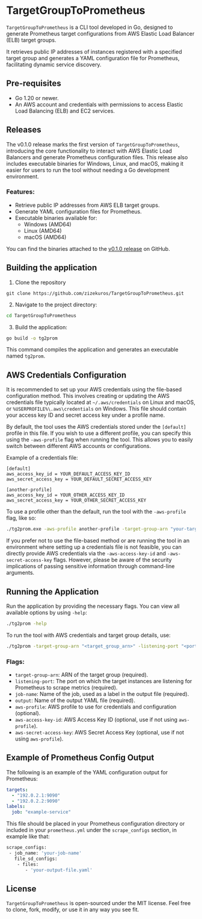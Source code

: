 # TargetGroupToPrometheus

`TargetGroupToPrometheus` is a CLI tool developed in Go, designed to generate Prometheus target configurations from AWS Elastic Load Balancer (ELB) target groups. 

It retrieves public IP addresses of instances registered with a specified target group and generates a YAML configuration file for Prometheus, facilitating dynamic service discovery.

## Pre-requisites

- Go 1.20 or newer.
- An AWS account and credentials with permissions to access Elastic Load Balancing (ELB) and EC2 services.

## Releases

The v0.1.0 release marks the first version of `TargetGroupToPrometheus`, introducing the core functionality to interact with AWS Elastic Load Balancers and generate Prometheus configuration files. This release also includes executable binaries for Windows, Linux, and macOS, making it easier for users to run the tool without needing a Go development environment.

### Features:
- Retrieve public IP addresses from AWS ELB target groups.
- Generate YAML configuration files for Prometheus.
- Executable binaries available for:
  - Windows (AMD64)
  - Linux (AMD64)
  - macOS (AMD64)

You can find the binaries attached to the [v0.1.0 release](https://github.com/zizekuros/TargetGroupToPrometheus/releases/tag/v0.1.0) on GitHub.


## Building the application

1. Clone the repository

```
git clone https://github.com/zizekuros/TargetGroupToPrometheus.git
```

2. Navigate to the project directory:

```sh
cd TargetGroupToPrometheus
```

3. Build the application:

```sh
go build -o tg2prom
```

This command compiles the application and generates an executable named `tg2prom`.

## AWS Credentials Configuration

It is recommended to set up your AWS credentials using the file-based configuration method. This involves creating or updating the AWS credentials file typically located at `~/.aws/credentials` on Linux and macOS, or `%USERPROFILE%\.aws\credentials` on Windows. This file should contain your access key ID and secret access key under a profile name.

By default, the tool uses the AWS credentials stored under the `[default]` profile in this file. If you wish to use a different profile, you can specify this using the `-aws-profile` flag when running the tool. This allows you to easily switch between different AWS accounts or configurations.

Example of a credentials file:

```
[default]
aws_access_key_id = YOUR_DEFAULT_ACCESS_KEY_ID
aws_secret_access_key = YOUR_DEFAULT_SECRET_ACCESS_KEY

[another-profile]
aws_access_key_id = YOUR_OTHER_ACCESS_KEY_ID
aws_secret_access_key = YOUR_OTHER_SECRET_ACCESS_KEY
```

To use a profile other than the default, run the tool with the `-aws-profile` flag, like so:

```sh
./tg2prom.exe -aws-profile another-profile -target-group-arn "your-target-group-arn" -listening-port 8080 -job-name "your-job-name" -output "your-output-file.yaml"
```

If you prefer not to use the file-based method or are running the tool in an environment where setting up a credentials file is not feasible, you can directly provide AWS credentials via the `-aws-access-key-id` and `-aws-secret-access-key` flags. However, please be aware of the security implications of passing sensitive information through command-line arguments.

## Running the Application

Run the application by providing the necessary flags. You can view all available options by using `-help`:

```sh
./tg2prom -help
```

To run the tool with AWS credentials and target group details, use:

```sh
./tg2prom -target-group-arn "<target_group_arn>" -listening-port "<port>" -job-name "your_target_name" -output "output_file_name.yaml" [-aws-profile "aws_profile"] [-aws-access-key-id "your_access_key_id" -aws-secret-access-key "your_secret_access_key"]
```

### Flags:
- `target-group-arn`: ARN of the target group (required).
- `listening-port`: The port on which the target instances are listening for Prometheus to scrape metrics (required).
- `job-name`: Name of the job, used as a label in the output file (required).
- `output`: Name of the output YAML file (required).
- `aws-profile`: AWS profile to use for credentials and configuration (optional).
- `aws-access-key-id`: AWS Access Key ID (optional, use if not using `aws-profile`).
- `aws-secret-access-key`: AWS Secret Access Key (optional, use if not using `aws-profile`).

## Example of Prometheus Config Output

The following is an example of the YAML configuration output for Prometheus:

```yaml
targets:
  - "192.0.2.1:9090"
  - "192.0.2.2:9090"
labels:
  job: "example-service"
```

This file should be placed in your Prometheus configuration directory or included in your `prometheus.yml` under the `scrape_configs` section, in example like that:

```sh
scrape_configs:
 - job_name: 'your-job-name'
   file_sd_configs:
    - files:
       - 'your-output-file.yaml'
```

## License

`TargetGroupToPrometheus` is open-sourced under the MIT license. Feel free to clone, fork, modify, or use it in any way you see fit.
